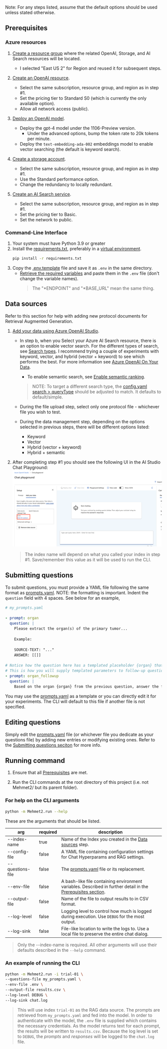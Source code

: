 Note: For any steps listed, assume that the default options should be used unless stated otherwise.

## Prerequisites

### Azure resources

1. [Create a resource group](https://learn.microsoft.com/en-us/azure/azure-resource-manager/management/manage-resource-groups-portal#create-resource-groups) where the related OpenAI, Storage, and AI Search resources will be located.

   - I selected "East US 2" for Region and reused it for subsequent steps.

2. [Create an OpenAI resource](https://learn.microsoft.com/en-us/azure/ai-services/openai/how-to/create-resource?pivots=web-portal#create-a-resource).

   - Select the same subscription, resource group, and region as in step #1.
   - Set the pricing tier to Standard S0 (which is currently the only available option).
   - Allow all network access (public).

3. [Deploy an OpenAI model](https://learn.microsoft.com/en-us/azure/ai-services/openai/how-to/create-resource?pivots=web-portal#deploy-a-model).

   - Deploy the gpt-4 model under the 1106-Preview version.
     - Under the advanced options, bump the token rate to 20k tokens per minute.
   - Deploy the `text-embedding-ada-002` embeddings model to enable vector searching (the default is keyword search).

4. [Create a storage account](https://learn.microsoft.com/en-us/azure/storage/common/storage-account-create?tabs=azure-portal).

   - Select the same subscription, resource group, and region as in step #1.
   - Use the Standard performance option.
   - Change the redundancy to locally redundant.

5. [Create an AI Search service](https://learn.microsoft.com/en-us/azure/search/search-create-service-portal).

   - Select the same subscription, resource group, and region as in step #1.
   - Set the pricing tier to Basic.
   - Set the network to public.

### Command-Line Interface

1. Your system must have Python 3.9 or greater
2. Install the [requirements.txt](requirements.txt), preferably in a [virtual environment](https://docs.python.org/3.9/library/venv.html).
   ```bash
   pip install -r requirements.txt
   ```
3. Copy the [.env.template](.env.template) file and save it as `.env` in the same directory.
   - [Retrieve the required variables](https://learn.microsoft.com/en-us/azure/ai-services/openai/use-your-data-quickstart?tabs=command-line%2Cpython&pivots=programming-language-python#retrieve-required-variables) and paste them in the `.env` file (don't change the variable names).
     > The "*ENDPOINT" and "*BASE_URL" mean the same thing.

## Data sources

Refer to this section for help with adding new protocol documents for Retrieval Augmented Generation.

1. [Add your data using Azure OpenAI Studio](https://learn.microsoft.com/en-us/azure/ai-services/openai/use-your-data-quickstart?tabs=command-line%2Cpython&pivots=programming-language-studio#add-your-data-using-azure-openai-studio).

   - In step b, when you Select your Azure AI Search resource, there is an option to enable vector search. For the different types of search, see [Search types](https://learn.microsoft.com/en-us/azure/ai-services/openai/concepts/use-your-data?tabs=ai-search#search-types). I recommend trying a couple of experiments with keyword, vector, and hybrid (vector + keyword) to see which performs the best. For more information see [Azure OpenAI On Your Data](https://learn.microsoft.com/en-us/azure/ai-services/openai/concepts/use-your-data?tabs=file-upload).

     - To enable semantic search, see [Enable semantic ranking](https://learn.microsoft.com/en-us/azure/search/semantic-how-to-enable-disable?tabs=enable-portal#enable-semantic-ranking).

     > NOTE: To target a different search type, the [config.yaml search > queryType](config.yaml) should be adjusted to match. It defaults to default/simple.

   - During the file upload step, select only one protocol file - whichever file you wish to test.
   - During the data management step, depending on the options selected in previous steps, there will be different options listed:
     - Keyword
     - Vector
     - Hybrid (vector + keyword)
     - Hybrid + semantic

2. After completing step #1 you should see the following UI in the AI Studio Chat Playground:
   ![](./assets/chat_playground_data_sources.png)
   > The index name will depend on what you called your index in step #1. Save/remember this value as it will be used to run the CLI.

## Submitting questions

To submit questions, you must provide a YAML file following the same format as [prompts.yaml](prompts.yaml). NOTE: the formatting is important. Indent the `question` field with 4 spaces. See below for an example,

```yaml
# my_prompts.yaml

- prompt: organ
  question: |
    Please extract the organ(s) of the primary tumor...

    Example:

    SOURCE-TEXT: "..."
    ANSWER: [[]]

# Notice how the question here has a templated placeholder {organ} that matches the `prompt` value in the previous question.
# This is how you will supply templated parameters to follow-up questions. In short, the `prompt` value must match the placeholder value.
- prompt: organ_followup
  question: |
    Based on the organ {organ} from the previous question, answer the following question...
```

You may use the [prompts.yaml](prompts.yaml) as a template or you can directly edit it for your experiments. The CLI will default to this file if another file is not specified.

## Editing questions

Simply edit the [prompts.yaml](prompts.yaml) file (or whichever file you dedicate as your questions file) by adding new entries or modifying existing ones. Refer to the [Submitting questions seciton](#submitting-questions) for more info.

## Running command

1. Ensure that all [Prerequisites](#prerequisites) are met.

2. Run the CLI commands at the root directory of this project (i.e. not Mehmet2/ but its parent folder).

### For help on the CLI arguments

```bash
python -m Mehmet2.run --help
```

These are the arguments that should be listed.

| arg              | required | description                                                                                                                    |
| ---------------- | -------- | ------------------------------------------------------------------------------------------------------------------------------ |
| --index-name     | true     | Name of the Index you created in the [Data sources](#data-sources) step.                                                       |
| --config-file    | false    | A YAML file containing configuration settings for Chat Hyperparams and RAG settings.                                           |
| --questions-file | false    | The [prompts.yaml](prompts.yaml) file or its replacement.                                                                      |
| --env-file       | false    | A bash-like file containing environment variables. Described in further detail in the [Prerequisites section](#prerequisites). |
| --output-file    | false    | Name of the file to output results to in CSV format.                                                                           |
| --log-level      | false    | Logging level to control how much is logged during execution. Use `DEBUG` for the most output.                                 |
| --log-sink       | false    | File-like location to write the logs to. Use a local file to preserve the entire chat dialog.                                  |

> Only the --index-name is required. All other arguments will use their defaults described in the `--help` command.

### An example of running the CLI

```bash
python -m Mehmet2.run -i trial-01 \
--questions-file my_prompts.yaml \
--env-file .env \
--output-file results.csv \
--log-level DEBUG \
--log-sink chat.log
```

> This will use index `trial-01` as the RAG data source. The prompts are retrieved from `my_prompts.yaml` and fed into the model. In order to authenticate with the model, the `.env` file is supplied which contains the necessary credentials. As the model returns text for each prompt, the results will be written to `results.csv`. Because the log level is set to `DEBUG`, the _prompts_ and _responses_ will be logged to the `chat.log` file.
